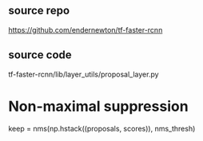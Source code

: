 ## source repo


https://github.com/endernewton/tf-faster-rcnn

## source code

tf-faster-rcnn/lib/layer_utils/proposal_layer.py

  # Non-maximal suppression
  keep = nms(np.hstack((proposals, scores)), nms_thresh)
